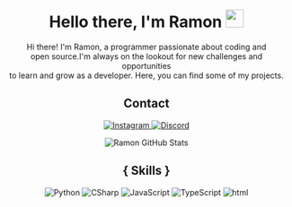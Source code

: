 <!-- Title -->
<h1 align="center">Hello there, I'm Ramon <img src="https://github.com/blackcater/blackcater/raw/main/images/Hi.gif" height="32"/></h1>

<!-- Introduction -->
<p align="center">
  Hi there! I'm Ramon, a programmer passionate about coding and<br>open source.I'm always on the lookout for new challenges and opportunities<br>to learn and grow as a developer. Here, you can find some of my projects.
</p>

<!-- Contact -->
<h2 align="center">Contact</h2>
<p align="center">

</p>
<p align="center">
  <a href="https://www.instagram.com/_ramon_sd/">
    <img src="https://img.shields.io/badge/Instagram-%23E4405F?style=for-the-badge&logo=instagram&logoColor=white" alt="Instagram" />
  </a>
  <a href="https://top.gg/user/365542139201011712">
    <img src="https://img.shields.io/badge/Discord-5865F2?style=for-the-badge&logo=discord&logoColor=white" alt="Discord" />
  </a>
</p>


<!-- GitHub Stats -->
<p align="center">
  <img src="https://github-readme-stats.vercel.app/api?username=Ramon-Sd&show_icons=true&theme=dark" alt="Ramon GitHub Stats" />
</p>

<!-- Skills -->
<h2 align="center">{ Skills }</h2>
<p align="center">
  <img src="https://img.shields.io/badge/Python-3776AB?style=for-the-badge&logo=python&logoColor=white" alt="Python" />
  <img src="https://img.shields.io/badge/C%23-512BD4?style=for-the-badge&logo=csharp&logoColor=white" alt="CSharp" />
  <img src="https://img.shields.io/badge/JavaScript-ffe100?style=for-the-badge&logo=javascript&logoColor=black" alt="JavaScript" />
<!-- </p>
<p align="center"> -->
  <img src="https://img.shields.io/badge/TypeScript-512BD4?style=for-the-badge&logo=typescript&logoColor=white" alt="TypeScript" />
  <img src="https://img.shields.io/badge/HTML_5-ff8c00?style=for-the-badge&logo=html5&logoColor=white" alt="html" />
</p>



